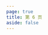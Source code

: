 ```yaml
---
page: true
title: 第 6 页
aside: false
---
```

<script setup>
import Page from "../.vitepress/theme/components/Page.vue";
import { useData } from "vitepress";
const { theme } = useData();
const posts = theme.value.posts.slice(100,120)
</script>
<Page :posts="posts" :pageCurrent="6" :pagesNum="7" />